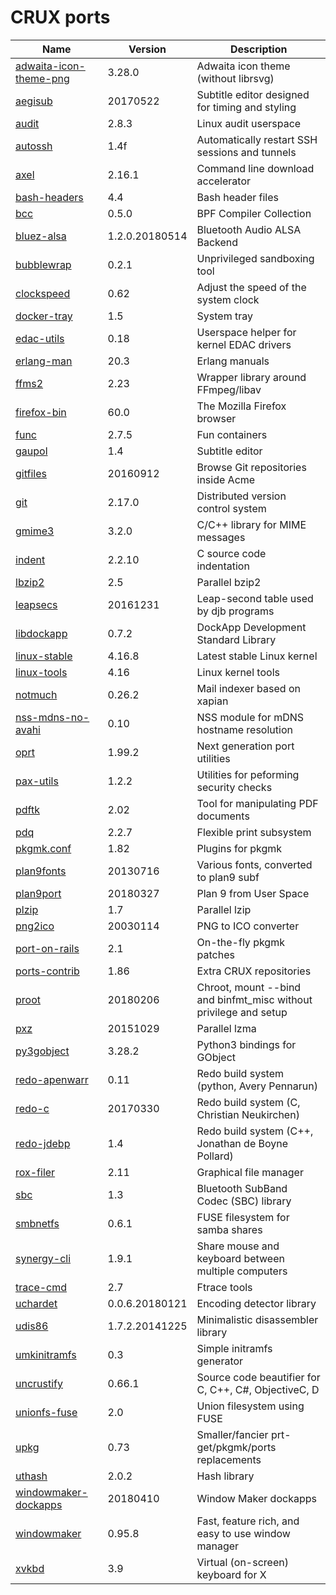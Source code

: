# CRUX ports
Name | Version | Description
-|-|-
[adwaita-icon-theme-png](https://git.gnome.org/browse/adwaita-icon-theme/) | 3.28.0 | Adwaita icon theme (without librsvg)
[aegisub](http://www.aegisub.org) | 20170522 | Subtitle editor designed for timing and styling
[audit](https://people.redhat.com/sgrubb/audit) | 2.8.3 | Linux audit userspace
[autossh](http://www.harding.motd.ca/autossh/) | 1.4f | Automatically restart SSH sessions and tunnels
[axel](https://github.com/eribertomota/axel) | 2.16.1 | Command line download accelerator
[bash-headers](https://www.gnu.org/software/bash) | 4.4 | Bash header files
[bcc](https://github.com/iovisor/bcc) | 0.5.0 | BPF Compiler Collection
[bluez-alsa](https://github.com/Arkq/bluez-alsa) | 1.2.0.20180514 | Bluetooth Audio ALSA Backend
[bubblewrap](https://github.com/projectatomic/bubblewrap) | 0.2.1 | Unprivileged sandboxing tool
[clockspeed](https://cr.yp.to/clockspeed.html) | 0.62 | Adjust the speed of the system clock
[docker-tray](http://icculus.org/openbox/2/docker/) | 1.5 | System tray
[edac-utils](https://github.com/grondo/edac-utils) | 0.18 | Userspace helper for kernel EDAC drivers
[erlang-man](https://www.erlang.org/) | 20.3 | Erlang manuals
[ffms2](https://github.com/FFMS/ffms2) | 2.23 | Wrapper library around FFmpeg/libav
[firefox-bin](https://www.mozilla.com/firefox/) | 60.0 | The Mozilla Firefox browser
[func](https://github.com/therealfun/func) | 2.7.5 | Fun containers
[gaupol](https://otsaloma.io/gaupol/) | 1.4 | Subtitle editor
[gitfiles](https://github.com/mariusae/gitfiles) | 20160912 | Browse Git repositories inside Acme
[git](https://git-scm.com/) | 2.17.0 | Distributed version control system
[gmime3](https://developer.gnome.org/gmime/) | 3.2.0 | C/C++ library for MIME messages
[indent](https://www.gnu.org/software/indent) | 2.2.10 | C source code indentation
[lbzip2](https://github.com/kjn/lbzip2) | 2.5 | Parallel bzip2
[leapsecs](https://cr.yp.to/libtai.html) | 20161231 | Leap-second table used by djb programs
[libdockapp](https://www.dockapps.net/) | 0.7.2 | DockApp Development Standard Library
[linux-stable](https://www.kernel.org/) | 4.16.8 | Latest stable Linux kernel
[linux-tools](https://perf.wiki.kernel.org/index.php/Main_Page) | 4.16 | Linux kernel tools
[notmuch](https://notmuchmail.org/) | 0.26.2 | Mail indexer based on xapian
[nss-mdns-no-avahi](http://0pointer.de/lennart/projects/nss-mdns/) | 0.10 | NSS module for mDNS hostname resolution
[oprt](https://github.com/therealfun/oprt) | 1.99.2 | Next generation port utilities
[pax-utils](https://wiki.gentoo.org/wiki/Hardened/PaX_Utilities) | 1.2.2 | Utilities for peforming security checks
[pdftk](https://www.pdflabs.com/tools/pdftk-server/) | 2.02 | Tool for manipulating PDF documents
[pdq](https://pdq.sf.net/) | 2.2.7 | Flexible print subsystem
[pkgmk.conf](https://github.com/therealfun/crux-ports/tree/master/pkgmk.conf) | 1.82 | Plugins for pkgmk
[plan9fonts](https://github.com/rtrn/plan9fonts) | 20130716 | Various fonts, converted to plan9 subf
[plan9port](https://9fans.github.io/plan9port/) | 20180327 | Plan 9 from User Space
[plzip](https://www.nongnu.org/lzip/plzip.html) | 1.7 | Parallel lzip
[png2ico](https://github.com/dkfans/png2ico) | 20030114 | PNG to ICO converter
[port-on-rails](https://github.com/therealfun/crux-ports/tree/master/port-on-rails) | 2.1 | On-the-fly pkgmk patches
[ports-contrib](https://github.com/therealfun/crux-ports/ports-contrib) | 1.86 | Extra CRUX repositories
[proot](https://proot-me.github.io/) | 20180206 | Chroot, mount --bind and binfmt_misc without privilege and setup
[pxz](https://github.com/jnovy/pxz) | 20151029 | Parallel lzma
[py3gobject](https://wiki.gnome.org/Projects/PyGObject) | 3.28.2 | Python3 bindings for GObject
[redo-apenwarr](https://github.com/apenwarr/redo) | 0.11 | Redo build system (python, Avery Pennarun)
[redo-c](https://github.com/chneukirchen/redo-c) | 20170330 | Redo build system (C, Christian Neukirchen)
[redo-jdebp](http://jdebp.eu./Softwares/redo/) | 1.4 | Redo build system (C++, Jonathan de Boyne Pollard)
[rox-filer](http://rox.sf.net/desktop/ROX-Filer/) | 2.11 | Graphical file manager
[sbc](https://git.kernel.org/pub/scm/bluetooth/sbc.git) | 1.3 | Bluetooth SubBand Codec (SBC) library
[smbnetfs](http://smbnetfs.sf.net/) | 0.6.1 | FUSE filesystem for samba shares
[synergy-cli](https://github.com/symless/synergy-core) | 1.9.1 | Share mouse and keyboard between multiple computers
[trace-cmd](https://git.kernel.org/pub/scm/linux/kernel/git/rostedt/trace-cmd.git) | 2.7 | Ftrace tools
[uchardet](https://www.freedesktop.org/wiki/Software/uchardet/) | 0.0.6.20180121 | Encoding detector library
[udis86](https://github.com/vmt/udis86/) | 1.7.2.20141225 | Minimalistic disassembler library
[umkinitramfs](https://github.com/therealfun/crux-ports/tree/master/umkinitramfs) | 0.3 | Simple initramfs generator
[uncrustify](http://uncrustify.sf.net/) | 0.66.1 | Source code beautifier for C, C++, C#, ObjectiveC, D
[unionfs-fuse](https://github.com/rpodgorny/unionfs-fuse) | 2.0 | Union filesystem using FUSE
[upkg](https://github.com/therealfun/crux-ports/upkg) | 0.73 | Smaller/fancier prt-get/pkgmk/ports replacements
[uthash](https://troydhanson.github.io/uthash) | 2.0.2 | Hash library
[windowmaker-dockapps](https://www.dockapps.net/) | 20180410 | Window Maker dockapps
[windowmaker](https://windowmaker.org) | 0.95.8 | Fast, feature rich, and easy to use window manager
[xvkbd](http://t-sato.in.coocan.jp/xvkbd/) | 3.9 | Virtual (on-screen) keyboard for X
